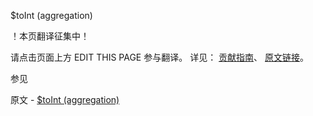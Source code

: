  $toInt (aggregation)

 ！本页翻译征集中！

请点击页面上方 EDIT THIS PAGE 参与翻译。
详见：
[贡献指南]( https://github.com/JinMuInfo/MongoDB-Manual-zh/blob/master/CONTRIBUTING.md )、
[原文链接](  https://docs.mongodb.com/manual/reference/operator/aggregation/toInt/  )。

 参见

原文 - [$toInt (aggregation)]( https://docs.mongodb.com/manual/reference/operator/aggregation/toInt/ )

